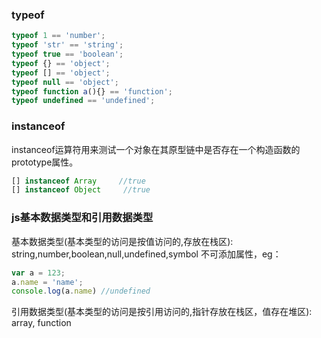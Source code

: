 ### typeof
```javascript
typeof 1 == 'number';
typeof 'str' == 'string';
typeof true == 'boolean';
typeof {} == 'object';
typeof [] == 'object';
typeof null == 'object';
typeof function a(){} == 'function';
typeof undefined == 'undefined';
```

### instanceof
instanceof运算符用来测试一个对象在其原型链中是否存在一个构造函数的prototype属性。
```javascript
[] instanceof Array     //true
[] instanceof Object     //true

```

### js基本数据类型和引用数据类型
基本数据类型(基本类型的访问是按值访问的,存放在栈区): string,number,boolean,null,undefined,symbol
不可添加属性，eg：
```javascript
var a = 123;
a.name = 'name';
console.log(a.name) //undefined
```

引用数据类型(基本类型的访问是按引用访问的,指针存放在栈区，值存在堆区): array, function